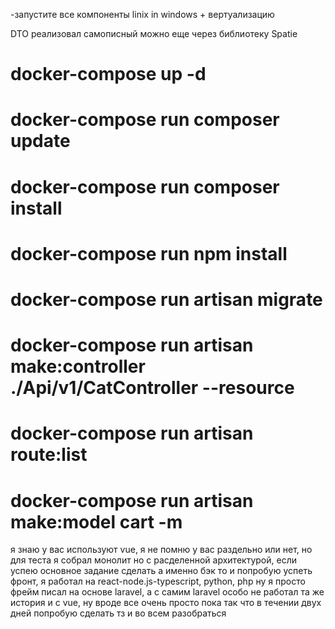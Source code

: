 -запустите все компоненты linix in windows + вертуализацию


DTO реализовал самописный можно еще через библиотеку Spatie

# docker-compose up -d
# docker-compose run composer update
# docker-compose run composer install
# docker-compose run npm install
# docker-compose run artisan migrate


# docker-compose run artisan make:controller ./Api/v1/CatController --resource
# docker-compose run artisan route:list
# docker-compose run  artisan make:model cart  -m


я знаю у вас используют vue, я не помню у вас раздельно  или нет, но для теста
я собрал монолит но с расделенной архитектурой, если успею основное задание сделать а именно бэк
то и попробую успеть фронт, я работал на react-node.js-typescript, python, php ну я просто фрейм писал на основе laravel, а с самим laravel особо не работал та же история и с vue, ну вроде все очень просто пока
так что в течении двух дней попробую сделать тз и во всем разобраться








